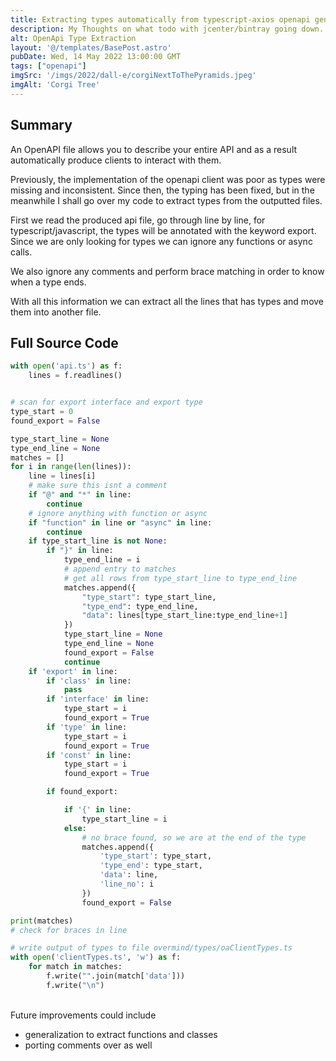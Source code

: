 ```yaml
---
title: Extracting types automatically from typescript-axios openapi generator
description: My Thoughts on what todo with jcenter/bintray going down.
alt: OpenApi Type Extraction
layout: '@/templates/BasePost.astro'
pubDate: Wed, 14 May 2022 13:00:00 GMT
tags: ["openapi"]
imgSrc: '/imgs/2022/dall-e/corgiNextToThePyramids.jpeg'
imgAlt: 'Corgi Tree'
---
```


## Summary

 An OpenAPI file allows you to describe your entire API and as a result automatically produce clients to interact with them.

Previously, the implementation of the openapi client was poor as types were missing and inconsistent. Since then, the typing has been fixed, but in the meanwhile I shall go over my code to extract types from the outputted files.

First we read the produced api file, go through line by line, for typescript/javascript, the types will be annotated with the keyword export. Since we are only looking for types we can ignore any functions or async calls.

We also ignore any comments and perform brace matching in order to know when a type ends.

With all this information we can extract all the lines that has types and move them into another file.

## Full Source Code

```python
with open('api.ts') as f:
    lines = f.readlines()


# scan for export interface and export type
type_start = 0
found_export = False

type_start_line = None
type_end_line = None
matches = []
for i in range(len(lines)):
    line = lines[i]
    # make sure this isnt a comment 
    if "@" and "*" in line:
        continue
    # ignore anything with function or async
    if "function" in line or "async" in line:
        continue
    if type_start_line is not None:
        if "}" in line:
            type_end_line = i
            # append entry to matches
            # get all rows from type_start_line to type_end_line
            matches.append({
                "type_start": type_start_line,
                "type_end": type_end_line,
                "data": lines[type_start_line:type_end_line+1]
            })
            type_start_line = None
            type_end_line = None
            found_export = False
            continue
    if 'export' in line:
        if 'class' in line:
            pass
        if 'interface' in line:
            type_start = i
            found_export = True
        if 'type' in line:
            type_start = i
            found_export = True
        if 'const' in line:
            type_start = i
            found_export = True

        if found_export:

            if '{' in line:
                type_start_line = i
            else:
                # no brace found, so we are at the end of the type
                matches.append({
                    'type_start': type_start,
                    'type_end': type_start,
                    'data': line,
                    'line_no': i
                })
                found_export = False

print(matches)
# check for braces in line

# write output of types to file overmind/types/oaClientTypes.ts
with open('clientTypes.ts', 'w') as f:
    for match in matches:
        f.write("".join(match['data']))
        f.write("\n")

```

<br />
Future improvements could include

* generalization to extract functions and classes
* porting comments over as well
